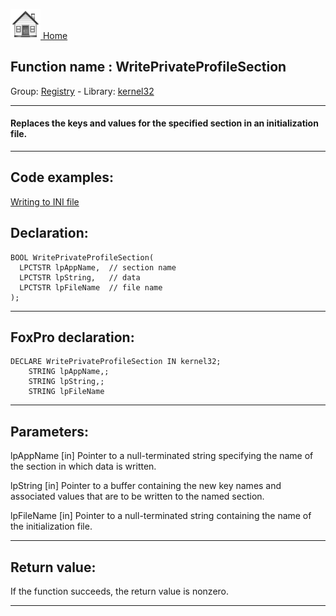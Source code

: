 [<img src="../../images/home.png"> Home ](https://github.com/VFPX/Win32API)  

## Function name : WritePrivateProfileSection
Group: [Registry](../../functions_group.md#Registry)  -  Library: [kernel32](../../Libraries.md#kernel32)  
***  


#### Replaces the keys and values for the specified section in an initialization file.
***  


## Code examples:
[Writing to INI file](../../samples/sample_137.md)  

## Declaration:
```foxpro  
BOOL WritePrivateProfileSection(
  LPCTSTR lpAppName,  // section name
  LPCTSTR lpString,   // data
  LPCTSTR lpFileName  // file name
);  
```  
***  


## FoxPro declaration:
```foxpro  
DECLARE WritePrivateProfileSection IN kernel32;
	STRING lpAppName,;
	STRING lpString,;
	STRING lpFileName  
```  
***  


## Parameters:
lpAppName 
[in] Pointer to a null-terminated string specifying the name of the section in which data is written.

lpString 
[in] Pointer to a buffer containing the new key names and associated values that are to be written to the named section.

lpFileName 
[in] Pointer to a null-terminated string containing the name of the initialization file.  
***  


## Return value:
If the function succeeds, the return value is nonzero.  
***  

